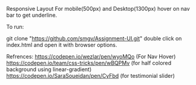 Responsive Layout For mobile(500px) and Desktop(1300px)
hover on nav bar to get underline.

To run:

git clone "https://github.com/smgv/Assignment-UI.git"
double click on index.html and open it with browser options.

Refrences:
https://codepen.io/wezlar/pen/wyoMQo (For Nav Hover)
https://codepen.io/team/css-tricks/pen/wBQPMv (for half colored background using linear-gradient)
https://codepen.io/SaraSoueidan/pen/CyFbd (for testimonial slider)

